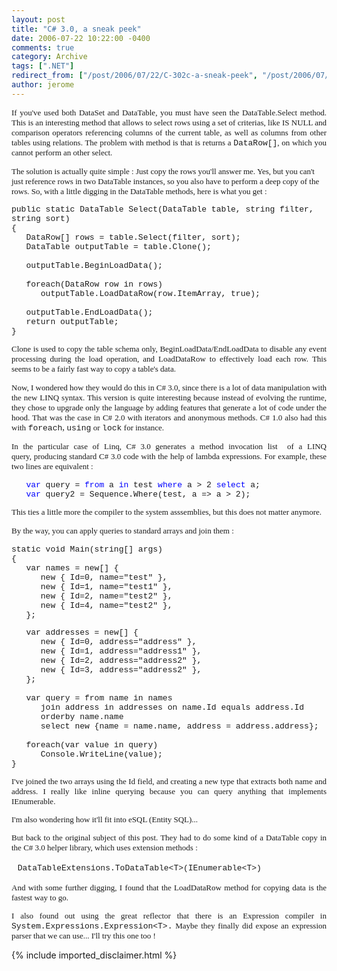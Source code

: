 ```yaml
---
layout: post
title: "C# 3.0, a sneak peek"
date: 2006-07-22 10:22:00 -0400
comments: true
category: Archive
tags: [".NET"]
redirect_from: ["/post/2006/07/22/C-302c-a-sneak-peek", "/post/2006/07/22/c-302c-a-sneak-peek"]
author: jerome
---
```

<!-- more -->
<p align="justify">
<font size="2"><font face="Tahoma">If you&#39;ve used both DataSet and DataTable, you must have seen the DataTable.Select method. This is an interesting method that allows to select rows using a set of criterias, like IS NULL and comparison operators referencing columns of the current table, as well as columns from other tables using relations. </font><font face="Tahoma">The problem with method is that is returns a <font face="Courier New">DataRow[]</font>, on which you cannot perform an other select.</font></font>
</p>
<font face="Tahoma" size="2">The solution is actually quite simple : Just copy the rows you&#39;ll answer me. Yes, but you can&#39;t just reference rows in two DataTable instances, so you also have to perform a deep copy of the rows. So, with a little digging in the DataTable methods, here is what you get :</font><font face="Tahoma" size="2"><font size="2"></font></font><font face="Tahoma" size="2"><font size="2"> 
<p>
<font face="Courier New">public static DataTable Select(DataTable table, string filter, string sort)<br />
{<br />
&nbsp;&nbsp;&nbsp;DataRow[] rows = table.Select(filter, sort);<br />
&nbsp;&nbsp;&nbsp;DataTable outputTable = table.Clone();<br />
<br />
&nbsp;&nbsp;&nbsp;outputTable.BeginLoadData();<br />
<br />
&nbsp;&nbsp;&nbsp;foreach(DataRow row in rows)<br />
&nbsp;&nbsp;&nbsp;&nbsp;&nbsp;&nbsp;outputTable.LoadDataRow(row.ItemArray, true);<br />
<br />
&nbsp;&nbsp;&nbsp;outputTable.EndLoadData();<br />
&nbsp;&nbsp;&nbsp;return outputTable;<br />
}</font>
</p>
<p style="margin: 0cm 0cm 0pt" class="MsoNormal" align="justify">
Clone is used to copy the table schema only, BeginLoadData/EndLoadData to disable any event processing during the load operation, and LoadDataRow to effectively load each row. This seems to be a fairly fast way to copy a table&#39;s data.
</p>
</font></font>
<p align="justify">
<font face="Tahoma"><font size="2">Now, I wondered how they would do this in C# 3.0, since there is a lot of data manipulation with the new LINQ syntax. This version is quite interesting because instead of evolving the runtime, they chose to upgrade only the language by adding features that&nbsp;generate a lot of code under the hood. That was the case in C# 2.0 with iterators and&nbsp;anonymous methods. C# 1.0 also had this with</font> <font face="Courier New" size="2">foreach</font>, <font face="Courier New" size="2">using</font> <font size="2">or</font> <font face="Courier New" size="2">lock</font> <font size="2">for instance.</font></font>
</p>
<p align="justify">
<font face="Tahoma" size="2">In the particular case of Linq, C# 3.0 generates a method invocation list&nbsp; of a LINQ query,&nbsp;producing standard C# 3.0 code with the help of lambda expressions. For example, these two lines are equivalent :</font>
</p>
<font size="2">
<p>
<font face="Courier New">&nbsp;&nbsp;&nbsp;<font color="#0000ff">var</font> query = <font color="#0000ff">from</font> a <font color="#0000ff">in</font> test <font color="#0000ff">where</font> a &gt; 2 <font color="#0000ff">select</font> a;<br />
&nbsp;&nbsp;&nbsp;<font color="#0000ff">var</font> query2 = Sequence.Where(test, a =&gt; a &gt; 2);</font>
</p>
<p align="justify">
<font face="Tahoma" size="2">This ties a little more the compiler to the system asssemblies, but this does not matter anymore.</font>
</p>
</font>
<p align="justify">
<font face="Tahoma" size="2">By the way, you can apply queries to standard arrays and join them :</font>
</p>
<span style="font-size: 10pt; font-family: 'Courier New'"><font face="Tahoma"><font size="2">
<p>
<font face="Courier New">static void Main(string[] args)<br />
{<br />
&nbsp;&nbsp;&nbsp;var names = new[] {<br />
&nbsp;&nbsp;&nbsp;&nbsp;&nbsp;&nbsp;new { Id=0, name=&quot;test&quot; },<br />
&nbsp;&nbsp;&nbsp;&nbsp;&nbsp;&nbsp;new { Id=1, name=&quot;test1&quot; },<br />
&nbsp;&nbsp;&nbsp;&nbsp;&nbsp;&nbsp;new { Id=2, name=&quot;test2&quot; },<br />
&nbsp;&nbsp;&nbsp;&nbsp;&nbsp;&nbsp;new { Id=4, name=&quot;test2&quot; },<br />
&nbsp;&nbsp;&nbsp;};</font>
</p>
<p>
<font face="Courier New">&nbsp;&nbsp;&nbsp;var addresses = new[] {<br />
&nbsp;&nbsp;&nbsp;&nbsp;&nbsp;&nbsp;new { Id=0, address=&quot;address&quot; },<br />
&nbsp;&nbsp;&nbsp;&nbsp;&nbsp;&nbsp;new { Id=1, address=&quot;address1&quot; },<br />
&nbsp;&nbsp;&nbsp;&nbsp;&nbsp;&nbsp;new { Id=2, address=&quot;address2&quot; },<br />
&nbsp;&nbsp;&nbsp;&nbsp;&nbsp;&nbsp;new { Id=3, address=&quot;address2&quot; },<br />
&nbsp;&nbsp;&nbsp;};<br />
<br />
&nbsp;&nbsp;&nbsp;var query = from name in names<br />
&nbsp;&nbsp;&nbsp;&nbsp;&nbsp;&nbsp;join address in addresses on name.Id equals address.Id<br />
&nbsp;&nbsp;&nbsp;&nbsp;&nbsp;&nbsp;orderby name.name<br />
&nbsp;&nbsp;&nbsp;&nbsp;&nbsp;&nbsp;select new {name = name.name, address = address.address};<br />
<br />
&nbsp;&nbsp;&nbsp;foreach(var value in query)<br />
&nbsp;&nbsp;&nbsp;&nbsp;&nbsp;&nbsp;Console.WriteLine(value);<br />
}</font>
</p>
<font size="2">
<p align="justify">
I&#39;ve joined the two arrays using the Id field, and creating a new type that extracts both name and address. I really like inline querying because you can query anything that implements IEnumerable. 
</p>
<p align="justify">
I&#39;m also wondering how it&#39;ll fit into eSQL (Entity SQL)...
</p>
<p align="justify">
But back to the original subject of this post. They had to do some kind of a DataTable copy in the C# 3.0 helper library, which uses extension methods :<br />
<br />
&nbsp;&nbsp;&nbsp;<font face="Courier New">DataTableExtensions.ToDataTable&lt;T&gt;(IEnumerable&lt;T&gt;)</font><br />
<br />
And with some further digging, I found that the LoadDataRow method for copying data is the fastest way to go.
</p>
<p align="justify">
I also found out using the great reflector that there is an Expression compiler in <font face="Courier New">System.Expressions.Expression&lt;T&gt;.</font> Maybe they finally did expose an expression parser that we can use... I&#39;ll try this one too !
</p>
</font></font></font></span>

{% include imported_disclaimer.html %}

